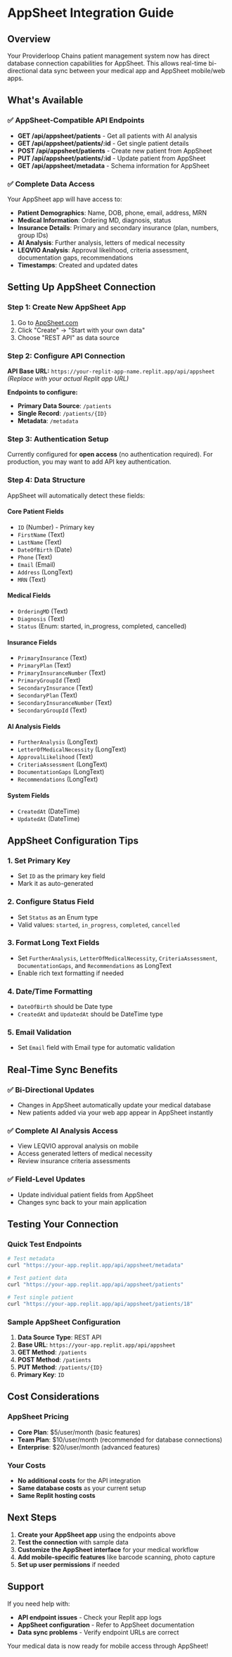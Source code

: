 # AppSheet Integration Guide

## Overview
Your Providerloop Chains patient management system now has direct database connection capabilities for AppSheet. This allows real-time bi-directional data sync between your medical app and AppSheet mobile/web apps.

## What's Available

### ✅ AppSheet-Compatible API Endpoints
- **GET /api/appsheet/patients** - Get all patients with AI analysis
- **GET /api/appsheet/patients/:id** - Get single patient details
- **POST /api/appsheet/patients** - Create new patient from AppSheet
- **PUT /api/appsheet/patients/:id** - Update patient from AppSheet
- **GET /api/appsheet/metadata** - Schema information for AppSheet

### ✅ Complete Data Access
Your AppSheet app will have access to:
- **Patient Demographics**: Name, DOB, phone, email, address, MRN
- **Medical Information**: Ordering MD, diagnosis, status
- **Insurance Details**: Primary and secondary insurance (plan, numbers, group IDs)
- **AI Analysis**: Further analysis, letters of medical necessity
- **LEQVIO Analysis**: Approval likelihood, criteria assessment, documentation gaps, recommendations
- **Timestamps**: Created and updated dates

## Setting Up AppSheet Connection

### Step 1: Create New AppSheet App
1. Go to [AppSheet.com](https://www.appsheet.com)
2. Click "Create" → "Start with your own data"
3. Choose "REST API" as data source

### Step 2: Configure API Connection
**API Base URL:** `https://your-replit-app-name.replit.app/api/appsheet`
*(Replace with your actual Replit app URL)*

**Endpoints to configure:**
- **Primary Data Source**: `/patients`
- **Single Record**: `/patients/{ID}`
- **Metadata**: `/metadata`

### Step 3: Authentication Setup
Currently configured for **open access** (no authentication required).
For production, you may want to add API key authentication.

### Step 4: Data Structure
AppSheet will automatically detect these fields:

#### Core Patient Fields
- `ID` (Number) - Primary key
- `FirstName` (Text)
- `LastName` (Text) 
- `DateOfBirth` (Date)
- `Phone` (Text)
- `Email` (Email)
- `Address` (LongText)
- `MRN` (Text)

#### Medical Fields
- `OrderingMD` (Text)
- `Diagnosis` (Text)
- `Status` (Enum: started, in_progress, completed, cancelled)

#### Insurance Fields
- `PrimaryInsurance` (Text)
- `PrimaryPlan` (Text)
- `PrimaryInsuranceNumber` (Text)
- `PrimaryGroupId` (Text)
- `SecondaryInsurance` (Text)
- `SecondaryPlan` (Text)
- `SecondaryInsuranceNumber` (Text)
- `SecondaryGroupId` (Text)

#### AI Analysis Fields
- `FurtherAnalysis` (LongText)
- `LetterOfMedicalNecessity` (LongText)
- `ApprovalLikelihood` (Text)
- `CriteriaAssessment` (LongText)
- `DocumentationGaps` (LongText)
- `Recommendations` (LongText)

#### System Fields
- `CreatedAt` (DateTime)
- `UpdatedAt` (DateTime)

## AppSheet Configuration Tips

### 1. Set Primary Key
- Set `ID` as the primary key field
- Mark it as auto-generated

### 2. Configure Status Field
- Set `Status` as an Enum type
- Valid values: `started`, `in_progress`, `completed`, `cancelled`

### 3. Format Long Text Fields
- Set `FurtherAnalysis`, `LetterOfMedicalNecessity`, `CriteriaAssessment`, `DocumentationGaps`, and `Recommendations` as LongText
- Enable rich text formatting if needed

### 4. Date/Time Formatting
- `DateOfBirth` should be Date type
- `CreatedAt` and `UpdatedAt` should be DateTime type

### 5. Email Validation
- Set `Email` field with Email type for automatic validation

## Real-Time Sync Benefits

### ✅ Bi-Directional Updates
- Changes in AppSheet automatically update your medical database
- New patients added via your web app appear in AppSheet instantly

### ✅ Complete AI Analysis Access
- View LEQVIO approval analysis on mobile
- Access generated letters of medical necessity
- Review insurance criteria assessments

### ✅ Field-Level Updates
- Update individual patient fields from AppSheet
- Changes sync back to your main application

## Testing Your Connection

### Quick Test Endpoints
```bash
# Test metadata
curl "https://your-app.replit.app/api/appsheet/metadata"

# Test patient data
curl "https://your-app.replit.app/api/appsheet/patients"

# Test single patient
curl "https://your-app.replit.app/api/appsheet/patients/18"
```

### Sample AppSheet Configuration
1. **Data Source Type**: REST API
2. **Base URL**: `https://your-app.replit.app/api/appsheet`
3. **GET Method**: `/patients`
4. **POST Method**: `/patients`
5. **PUT Method**: `/patients/{ID}`
6. **Primary Key**: `ID`

## Cost Considerations

### AppSheet Pricing
- **Core Plan**: $5/user/month (basic features)
- **Team Plan**: $10/user/month (recommended for database connections)
- **Enterprise**: $20/user/month (advanced features)

### Your Costs
- **No additional costs** for the API integration
- **Same database costs** as your current setup
- **Same Replit hosting costs**

## Next Steps

1. **Create your AppSheet app** using the endpoints above
2. **Test the connection** with sample data
3. **Customize the AppSheet interface** for your medical workflow
4. **Add mobile-specific features** like barcode scanning, photo capture
5. **Set up user permissions** if needed

## Support

If you need help with:
- **API endpoint issues** - Check your Replit app logs
- **AppSheet configuration** - Refer to AppSheet documentation
- **Data sync problems** - Verify endpoint URLs are correct

Your medical data is now ready for mobile access through AppSheet!